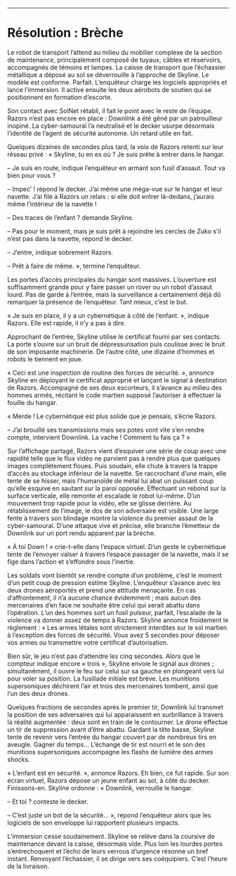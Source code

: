 ----
# Résolution : Brèche

Le robot de transport l’attend au milieu du mobilier complexe de la section de maintenance, principalement composé de tuyaux, câbles et réservoirs, accompagnés de témoins et lampes. La caisse de transport que l’échassier métallique a déposé au sol se déverrouille à l’approche de Skyline. Le modèle est conforme. Parfait. L’enquêteur charge les logiciels appropriés et lance l’immersion. Il active ensuite les deux aérobots de soutien qui se positionnent en formation d’escorte.

Son contact avec SolNet rétabli, il fait le point avec le reste de l’équipe. Razors n’est pas encore en place : Downlink a été gêné par un patrouilleur inopiné. La cyber-samouraï l’a neutralisé et le decker usurpe désormais l’identité de l’agent de sécurité autonome. Un retard utile en fait.

Quelques dizaines de secondes plus tard, la voix de Razors retenti sur leur réseau privé : « Skyline, tu en es où ? Je suis prête à entrer dans le hangar.

– Je suis en route, indique l’enquêteur en armant son fusil d’assaut. Tout va bien pour vous ?

– Impec’ ! répond le decker. J’ai même une méga-vue sur le hangar et leur navette. J’ai filé à Razors un relais : si elle doit entrer là-dedans, j’aurais même l’intérieur de la navette !

– Des traces de l’enfant ? demande Skyline.

– Pas pour le moment, mais je suis prêt à rejoindre les cercles de Zuko s’il n’est pas dans la navette, répond le decker.

– J’entre, indique sobrement Razors.

– Prêt à faire de même. », termine l’enquêteur.

Les portes d’accès principales du hangar sont massives. L’ouverture est suffisamment grande pour y faire passer un rover ou un robot d’assaut lourd. Pas de garde à l’entrée, mais la surveillance a certainement déjà dû remarquer la présence de l’enquêteur. Tant mieux, c’est le but.

« Je suis en place, il y a un cybernétique à côté de l’enfant. », indique Razors. Elle est rapide, il n’y a pas à dire.

Approchant de l’entrée, Skyline utilise le certificat fourni par ses contacts. La porte s’ouvre sur un bruit de dépressurisation puis coulisse avec le bruit de son imposante machinerie. De l’autre côté, une dizaine d’hommes et robots le tiennent en joue.

« Ceci est une inspection de routine des forces de sécurité. », annonce Skyline en déployant le certificat approprié et lançant le signal à destination de Razors. Accompagné de ses deux escorteurs, il s’avance au milieu des hommes armés, récitant le code martien supposé l’autoriser à effectuer la fouille du hangar.

« Merde ! Le cybernétique est plus solide que je pensais, s’écrie Razors.

– J’ai brouillé ses transmissions mais ses potes vont vite s’en rendre compte, intervient Downlink. La vache ! Comment tu fais ça ? »

Sur l’affichage partagé, Razors vient d’esquiver une série de coup avec une rapidité telle que le flux vidéo ne parvient pas à rendre plus que quelques images complètement floues. Puis soudain, elle chute à travers la trappe d’accès au stockage inférieur de la navette. Se raccrochant d’une main, elle tente de se hisser, mais l’humanoïde de métal lui abat un puissant coup qu’elle esquive en sautant sur la paroi opposée. Effectuant un rebond sur la surface verticale, elle remonte et escalade le robot lui-même. D’un mouvement trop rapide pour la vidéo, elle se glisse derrière. Au rétablissement de l’image, le dos de son adversaire est visible. Une large fente à travers son blindage montre la violence du premier assaut de la cyber-samouraï. D’une attaque vive et précise, elle branche l’émetteur de Downlink sur un port rendu apparent par la brèche.

« À toi Down ! » crie-t-elle dans l’espace virtuel. D’un geste le cybernétique tente de l’envoyer valser à travers l’espace passager de la navette, mais il se fige dans l’action et s’effondre sous l’inertie.

Les soldats vont bientôt se rendre compte d’un problème, c’est le moment d’un petit coup de pression estime Skyline. L’enquêteur s’avance avec les deux drones aéroportés et prend une attitude menaçante. En cas d’affrontement, il n’a aucune chance évidemment ; mais aucun des mercenaires d’en face ne souhaite être celui qui serait abattu dans l’opération. L’un des hommes sort un fusil pulseur, parfait, l’escalade de la violence va donner assez de temps à Razors. Skyline annonce froidement le règlement : « Les armes létales sont strictement interdites sur le sol martien à l’exception des forces de sécurité. Vous avez 5 secondes pour déposer vos armes ou transmettre votre certificat d’autorisation.

Bien sûr, le jeu n’est pas d’attendre les cinq secondes. Alors que le compteur indique encore « trois », Skyline envoie le signal aux drones ; simultanément, il ouvre le feu sur celui sur sa gauche en plongeant vers lui pour voler sa position. La fusillade initiale est brève. Les munitions supersoniques déchirent l’air et trois des mercenaires tombent, ainsi que l’un des deux drones.

Quelques fractions de secondes après le premier tir, Downlink lui transmet la position de ses adversaires qui lui apparaissent en surbrillance à travers la réalité augmentée : deux sont en train de le contourner. Le drone effectue un tir de suppression avant d’être abattu. Gardant la tête basse, Skyline tente de revenir vers l’entrée du hangar couvert par de nombreux tirs en aveugle. Gagner du temps… L’échange de tir est nourri et le son des munitions supersoniques accompagne les flashs de lumière des armes shocks.

« L’enfant est en sécurité. », annonce Razors. Eh bien, ce fut rapide. Sur son écran virtuel, Razors dépose un jeune enfant au sol, à côté du decker. Finissons-en. Skyline ordonne : « Downlink, verrouille le hangar.

– Et toi ? conteste le decker.

– C’est juste un bot de la sécurité… », répond l’enquêteur alors que les logiciels de son enveloppe lui rapportent plusieurs impacts.

L’immersion cesse soudainement. Skyline se relève dans la coursive de maintenance devant la caisse, désormais vide. Plus loin les lourdes portes s’entrechoquent et l’écho de leurs verrous d’urgence résonne un bref instant. Renvoyant l’échassier, il se dirige vers ses coéquipiers. C’est l’heure de la livraison.